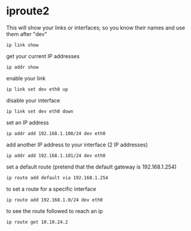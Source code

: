 # iproute2

This will show your links or interfaces; so you know their names and use
them after "dev"

    ip link show

get your current IP addresses

    ip addr show

enable your link

    ip link set dev eth0 up

disable your interface

    ip link set dev eth0 down

set an IP address

    ip addr add 192.168.1.100/24 dev eth0

add another IP address to your interface (2 IP addresses)

    ip addr add 192.168.1.101/24 dev eth0

set a default route (pretend that the default gateway is 192.168.1.254)

    ip route add default via 192.168.1.254

to set a route for a specific interface

    ip route add 192.168.1.0/24 dev eth0

to see the route followed to reach an ip

    ip route get 10.10.24.2
